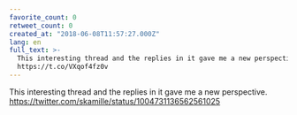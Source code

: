 ```yaml
---
favorite_count: 0
retweet_count: 0
created_at: "2018-06-08T11:57:27.000Z"
lang: en
full_text: >-
  This interesting thread and the replies in it gave me a new perspective.
  https://t.co/VXqof4fz0v
---
```


This interesting thread and the replies in it gave me a new perspective.
<https://twitter.com/skamille/status/1004731136562561025>
